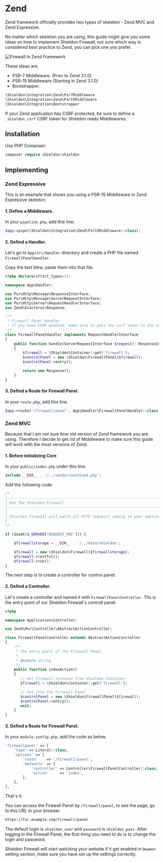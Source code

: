 # Zend

Zend framework officially provides two types of skeleton - Zend MVC and Zend Expressive.

No matter which skeleton you are using, this guide might give you some ideas on how to implement Shieldon Firewall, not sure which way is considered best practice to Zend, you can pick one you prefer.

![Firewall in Zend Framework](https://i.imgur.com/4trrAuO.png)

These ideas are:

- PSR-7 Middleware. (Prior to Zend 3.1.0)
- PSR-15 Middleware (Starting in Zend 3.1.0)
- Bootstrapper.

```php
\Shieldon\Integration\Zend\Psr7Middleware
\Shieldon\Integration\Zend\Psr15Middleware
\Shieldon\Integration\Bootstrapper
```

If your Zend application has CSRF protected, be sure to define a `_shieldon_csrf` CSRF token for Shieldon ready Middlewares.

## Installation

Use PHP Composer:

```php
composer require shieldon/shieldon
```

## Implementing

### Zend Expressive

This is an example that shows you using a PSR-15 Middleware in Zend Expressive skeleton.

#### 1. Define a Middleware.

In your `pipeline.php`, add this line:

```php
$app->pipe(\Shieldon\Integration\Zend\Psr15Middleware::class);
```

#### 2.  Defind a Handler.

Let's go to `App/src/Handler` directory and create a PHP file named `FirewallPanelHandler`.

Copy the text blew, paste them into that file.

```php
<?php declare(strict_types=1);

namespace App\Handler;

use Psr\Http\Message\ResponseInterface;
use Psr\Http\Message\ServerRequestInterface;
use Psr\Http\Server\RequestHandlerInterface;
use Zend\Diactoros\Response;

/**
 * Firewall Panel Handler
 * If you have CSRF enabled, make sure to pass the csrf token to the control panel.
 */
class FirewallPanelHandler implements RequestHandlerInterface
{
    public function handle(ServerRequestInterface $request): ResponseInterface
    {
        $firewall = \Shieldon\Container::get('firewall');
        $controlPanel = new \Shieldon\FirewallPanel($firewall);
        $controlPanel->entry();

        return new Response();
    }
}
```

#### 3.  Defind a Route for Firewall Panel.

In your `route.php`, add this line:

```php
$app->route('/firewall/panel', App\Handler\FirewallPanelHandler::class, ['GET', 'POST'], 'panel');
```

### Zend MVC

Because that I am not sure how old version of Zend framework you are using. Therefore I decide to get rid of Middleware to make sure this guide will work with the most versions of Zend.

#### 1. Before initializing Core

In your `public/index.php` under this line:

```php
include __DIR__ . '/../vendor/autoload.php';
```

Add the following code:

```php
/*
|--------------------------------------------------------------------------
| Run The Shieldon Firewall
|--------------------------------------------------------------------------
|
| Shieldon Firewall will watch all HTTP requests coming to your website.
|
*/

if (isset($_SERVER['REQUEST_URI'])) {

    $firewallstorage = __DIR__ . '/../data/shieldon';

    $firewall = new \Shieldon\Firewall($firewallstorage);
    $firewall->restful();
    $firewall->run();
}
```

The next step is to create a controller for control panel.


#### 2.  Defind a Controller.

Let's create a controller and named it with `FirewallPanelController`. Ths is the entry point of our Shieldon Firewall's controll panel.

```php
<?php

namespace Application\Controller;

use Zend\Mvc\Controller\AbstractActionController;

class FirewallPanelController extends AbstractActionController
{
    /**
     * The entry point of the Firewall Panel.
     *
     * @return string
     */
    public function indexAction()
    {
       // Get Firewall instance from Shieldon Container.
       $firewall = \Shieldon\Container::get('firewall');

       // Get into the Firewall Panel.
       $controlPanel = new \Shieldon\FirewallPanel($firewall);
       $controlPanel->entry();
       exit;
    }
}
```

#### 3.  Defind a Route for Firewall Panel.

In your `module.config.php`, add the code as below.
```php
'firewallpanel' => [
    'type' => Literal::class,
    'options' => [
        'route'    => '/firewall/panel',
        'defaults' => [
            'controller' => Controller\FirewallPanelController::class,
            'action'     => 'index',
        ],
    ],
],
```

That's it.

You can access the Firewall Panel by `/firewall/panel`, to see the page, go to this URL in your browser.

```bash
https://for.example.com/firewall/panel
```

The default login is `shieldon_user` and `password` is `shieldon_pass`. After logging in the Firewall Panel, the first thing you need to do is to change the login and password.

Shieldon Firewall will start watching your website if it get enabled in `Deamon` setting section, make sure you have set up the settings correctly.